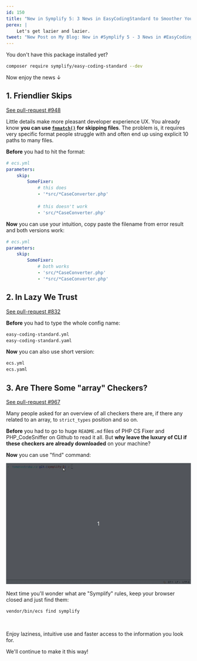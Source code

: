 ```yaml
---
id: 150
title: "New in Symplify 5: 3 News in EasyCodingStandard to Smoother Your Experience"
perex: |
    Let's get lazier and lazier.
tweet: "New Post on My Blog: New in #Symplify 5 - 3 News in #EasyCodingStandard to Smoother Your Experience    #php #ecs #phpcsfixer #phpcodesniffer"
---
```


You don't have this package installed yet?

```bash
composer require symplify/easy-coding-standard --dev
```

Now enjoy the news ↓

## 1. Friendlier Skips

<a href="https://github.com/Symplify/Symplify/pull/948/files" class="btn btn-dark btn-sm">
    <em class="fab fa-github fa-fw"></em>
    See pull-request #948
</a>

Little details make more pleasant developer experience UX. You already know **you can use  [`fnmatch()`](http://php.net/manual/en/function.fnmatch.php) for skipping files**. The problem is, it requires very specific format people struggle with and often end up using explicit 10 paths to many files.

**Before** you had to hit the format:

```yaml
# ecs.yml
parameters:
    skip:
        SomeFixer:
            # this does
            - '*src/*CaseConverter.php'

            # this doesn't work
            - 'src/*CaseConverter.php'
```

**Now** you can use your intuition, copy paste the filename from error result and both versions work:

```yaml
# ecs.yml
parameters:
    skip:
        SomeFixer:
            # both works
            - 'src/*CaseConverter.php'
            - '*src/*CaseConverter.php'
```

## 2. In Lazy We Trust

<a href="https://github.com/Symplify/Symplify/pull/832/files" class="btn btn-dark btn-sm">
    <em class="fab fa-github fa-fw"></em>
    See pull-request #832
</a>

**Before** you had to type the whole config name:

```bash
easy-coding-standard.yml
easy-coding-standard.yaml
```

**Now** you can also use short version:

```bash
ecs.yml
ecs.yaml
```

## 3. Are There Some "array" Checkers?

<a href="https://github.com/Symplify/Symplify/pull/967/files" class="btn btn-dark btn-sm">
    <em class="fab fa-github fa-fw"></em>
    See pull-request #967
</a>

Many people asked for an overview of all checkers there are, if there any related to an array, to `strict_types` position and so on.


**Before** you had to go to huge `README.md` files of PHP CS Fixer and PHP_CodeSniffer on Github to read it all. But **why leave the luxury of CLI if these checkers are already downloaded** on your machine?

**Now** you can use "find" command:

<img src="/assets/images/posts/2018/symplify-5-ecs/find.gif" class="img-thumbnail">

Next time you'll wonder what are "Symplify" rules, keep your browser closed and just find them:

```bash
vendor/bin/ecs find symplify
```

<br>

Enjoy laziness, intuitive use and faster access to the information you look for.

We'll continue to make it this way!
